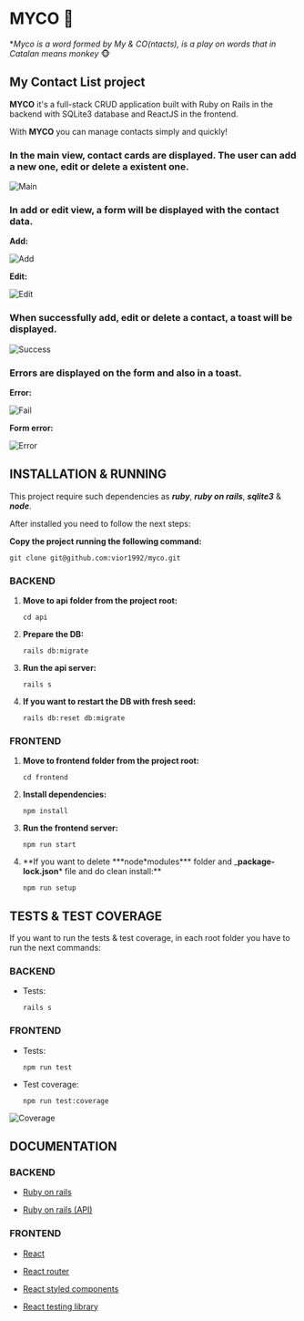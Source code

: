 # MYCO 🐒

\*_Myco is a word formed by My & CO(ntacts), is a play on words that in Catalan means monkey_ 🐵

## My Contact List project

**MYCO** it's a full-stack CRUD application built with Ruby on Rails in the backend with SQLite3 database and ReactJS in the frontend.

With **MYCO** you can manage contacts simply and quickly!

### In the main view, contact cards are displayed. The user can add a new one, edit or delete a existent one.

![Main](https://i.ibb.co/FVy7MHp/Captura-de-pantalla-2020-09-14-a-las-17-40-58.png)

### In add or edit view, a form will be displayed with the contact data.

**Add:**

![Add](https://i.ibb.co/rxtV9gS/Captura-de-pantalla-2020-09-14-a-las-17-41-15.png)

**Edit:**

![Edit](https://i.ibb.co/KsW771q/Captura-de-pantalla-2020-09-14-a-las-17-41-09.png)

### When successfully add, edit or delete a contact, a toast will be displayed.

![Success](https://i.ibb.co/sVqQTKX/Captura-de-pantalla-2020-09-14-a-las-17-53-06.png)

### Errors are displayed on the form and also in a toast.

**Error:**

![Fail](https://i.ibb.co/gDrRgd6/Captura-de-pantalla-2020-09-14-a-las-17-51-16.png)

**Form error:**

![Error](https://i.ibb.co/cD8QQB9/Captura-de-pantalla-2020-09-14-a-las-17-52-52.png)

## INSTALLATION & RUNNING

This project require such dependencies as **_ruby_**, **_ruby on rails_**, **_sqlite3_** & **_node_**.

After installed you need to follow the next steps:

**Copy the project running the following command:**

```
git clone git@github.com:vior1992/myco.git
```

### BACKEND

1. **Move to api folder from the project root:**

   ```
   cd api
   ```

2. **Prepare the DB:**

   ```
   rails db:migrate
   ```

3. **Run the api server:**

   ```
   rails s
   ```

4. **If you want to restart the DB with fresh seed:**
   ```
   rails db:reset db:migrate
   ```

### FRONTEND

1. **Move to frontend folder from the project root:**

   ```
   cd frontend
   ```

2. **Install dependencies:**

   ```
   npm install
   ```

3. **Run the frontend server:**

   ```
   npm run start
   ```

4. **If you want to delete \***node\*modules\*\*\* folder and \_**package-lock.json**\* file and do clean install:\*\*
   ```
   npm run setup
   ```

## TESTS & TEST COVERAGE

If you want to run the tests & test coverage, in each root folder you have to run the next commands:

### BACKEND

- Tests:
  ```
  rails s
  ```

### FRONTEND

- Tests:
  ```
  npm run test
  ```
- Test coverage:
  ```
  npm run test:coverage
  ```

![Coverage](https://i.ibb.co/hZ8C4Rp/Captura-de-pantalla-2020-09-14-a-las-17-26-33.png)

## DOCUMENTATION

### BACKEND

- [Ruby on rails](https://guides.rubyonrails.org/getting_started.htm)

- [Ruby on rails (API)](https://guides.rubyonrails.org/api_app.html)

### FRONTEND

- [React](https://reactjs.org/docs/)

- [React router](https://reactrouter.com/web/guides/quick-start)

- [React styled components](https://styled-components.com/docs)

- [React testing library](https://testing-library.com/docs/react-testing-library/intro)
